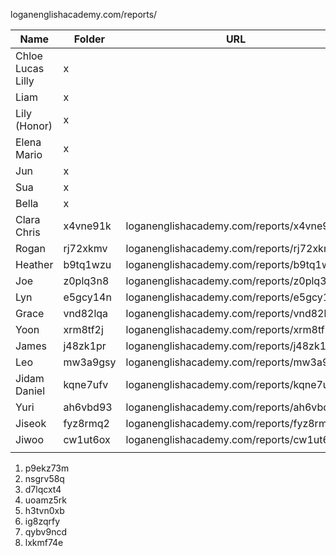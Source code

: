 ---
---

loganenglishacademy.com/reports/

| Name              | Folder   | URL                                      |
| ----------------- | -------- | ---------------------------------------- |
| Chloe Lucas Lilly | x        |                                          |
| Liam              | x        |                                          |
| Lily (Honor)      | x        |                                          |
| Elena Mario       | x        |                                          |
| Jun               | x        |                                          |
| Sua               | x        |                                          |
| Bella             | x        |                                          |
| Clara Chris       | x4vne91k | loganenglishacademy.com/reports/x4vne91k |
| Rogan             | rj72xkmv | loganenglishacademy.com/reports/rj72xkmv |
| Heather           | b9tq1wzu | loganenglishacademy.com/reports/b9tq1wzu |
| Joe               | z0plq3n8 | loganenglishacademy.com/reports/z0plq3n8 |
| Lyn               | e5gcy14n | loganenglishacademy.com/reports/e5gcy14n |
| Grace             | vnd82lqa | loganenglishacademy.com/reports/vnd82lqa |
| Yoon              | xrm8tf2j | loganenglishacademy.com/reports/xrm8tf2j |
| James             | j48zk1pr | loganenglishacademy.com/reports/j48zk1pr |
| Leo               | mw3a9gsy | loganenglishacademy.com/reports/mw3a9gsy |
| Jidam Daniel      | kqne7ufv | loganenglishacademy.com/reports/kqne7ufv |
| Yuri              | ah6vbd93 | loganenglishacademy.com/reports/ah6vbd93 |
| Jiseok            | fyz8rmq2 | loganenglishacademy.com/reports/fyz8rmq2 |
| Jiwoo             | cw1ut6ox | loganenglishacademy.com/reports/cw1ut6ox |
|                   |          |                                          |

1. p9ekz73m
2. nsgrv58q
3. d7lqcxt4
4. uoamz5rk
5. h3tvn0xb
6. ig8zqrfy
7. qybv9ncd
8. lxkmf74e
